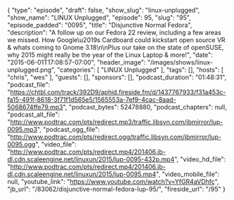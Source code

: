 {
  "type": "episode",
  "draft": false,
  "show_slug": "linux-unplugged",
  "show_name": "LINUX Unplugged",
  "episode": 95,
  "slug": "95",
  "episode_padded": "0095",
  "title": "Disjunctive Normal Fedora",
  "description": "A follow up on our Fedora 22 review, including a few areas we missed. How Google\u2019s Cardboard could kickstart open source VR & whats coming to Gnome 3.18\n\nPlus our take on the state of openSUSE, why 2015 might really be the year of the Linux Laptop & more!",
  "date": "2015-06-01T17:08:57-07:00",
  "header_image": "/images/shows/linux-unplugged.png",
  "categories": [
    "LINUX Unplugged"
  ],
  "tags": [],
  "hosts": [
    "chris",
    "wes"
  ],
  "guests": [],
  "sponsors": [],
  "podcast_duration": "01:48:31",
  "podcast_file": "https://chtbl.com/track/392D9/aphid.fireside.fm/d/1437767933/f31a453c-fa15-491f-8618-3f71f1d565e5/1565553a-7ef9-4cac-8aad-5068674ffe79.mp3",
  "podcast_bytes": 52478880,
  "podcast_chapters": null,
  "podcast_alt_file": "http://www.podtrac.com/pts/redirect.mp3/traffic.libsyn.com/jbmirror/lup-0095.mp3",
  "podcast_ogg_file": "http://www.podtrac.com/pts/redirect.ogg/traffic.libsyn.com/jbmirror/lup-0095.ogg",
  "video_file": "http://www.podtrac.com/pts/redirect.mp4/201406.jb-dl.cdn.scaleengine.net/linuxun/2015/lup-0095-432p.mp4",
  "video_hd_file": "http://www.podtrac.com/pts/redirect.mp4/201406.jb-dl.cdn.scaleengine.net/linuxun/2015/lup-0095.mp4",
  "video_mobile_file": null,
  "youtube_link": "https://www.youtube.com/watch?v=YfGR4aVDhfc",
  "jb_url": "/83062/disjunctive-normal-fedora-lup-95/",
  "fireside_url": "/95"
}

